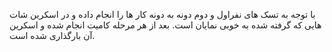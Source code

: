 با توجه به تسک های نفراول و دوم دونه به دونه کار ها را انجام داده و در اسکرین شات هایی که گرفته شده به خوبی نمایان است.
بعد از هر مرحله کامیت انجام شده و اسکرین آن بارگذاری شده است.
